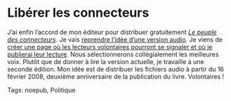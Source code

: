 # Libérer les connecteurs

J’ai enfin l’accord de mon éditeur pour distribuer gratuitement *[Le peuple des connecteurs](http://blog.tcrouzet.com/le-peuple-des-connecteurs/)*. Je vais [reprendre l’idée d’une version audio](http://blog.tcrouzet.com/2007/03/11/cherche-voix/). Je viens de [créer une page où les lecteurs volontaires pourront se signaler et où je publierai leur lecture](http://blog.tcrouzet.com/le-peuple-des-connecteurs-v2-audio/). Nous sélectionnerons collégialement les meilleures voix. Plutôt que de donner à lire la version actuelle, je travaille à une seconde édition. Mon idée est de distribuer les fichiers audio à partir du 16 février 2008, deuxième anniversaire de la publication du livre. Volontaires !

Tags: noepub, Politique